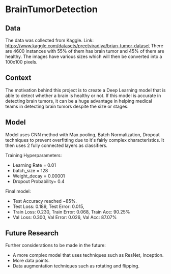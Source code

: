 # **BrainTumorDetection**

## **Data**
The data was collected from Kaggle. Link: https://www.kaggle.com/datasets/preetviradiya/brian-tumor-dataset
There are 4600 instances with 55% of them has brain tumor and 45% of them are healthy. The images have various sizes which will then be converted into a 100x100 pixels.

## **Context**
The motivation behind this project is to create a Deep Learning model that is able to detect whether a brain is healthy or not. If this model is accurate in detecting brain tumors, it can be a huge advantage in helping medical teams in detecting brain tumors despite the size or stages.

## **Model**
Model uses CNN method with Max pooling, Batch Normalization, Dropout techniques to prevent overfitting due to it's fairly complex characteristics. It then uses 2 fully connected layers as classifiers.

Training Hyperparameters:
* Learning Rate = 0.01
* batch_size = 128
* Weight_decay = 0.00001
* Dropout Probability= 0.4

Final model:
* Test Accuracy reached ~85%.
* Test Loss: 0.189, Test Error: 0.015,
* Train Loss: 0.230, Train Error: 0.068, Train Acc: 90.25%
* Val Loss: 0.300, Val Error: 0.026, Val Acc: 87.07%

## **Future Research**
Further considerations to be made in the future:
* A more complex model that uses techniques such as ResNet, Inception.
* More data points.
* Data augmentation techniques such as rotating and flipping.
